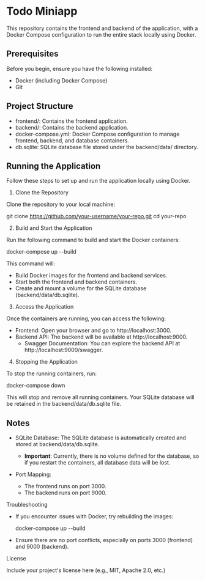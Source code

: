 # Todo Miniapp

This repository contains the frontend and backend of the application, with a Docker Compose configuration to run the entire stack locally using Docker.

## Prerequisites

Before you begin, ensure you have the following installed:

- Docker (including Docker Compose)
- Git

## Project Structure

- frontend/: Contains the frontend application.
- backend/: Contains the backend application.
- docker-compose.yml: Docker Compose configuration to manage frontend, backend, and database containers.
- db.sqlite: SQLite database file stored under the backend/data/ directory.

## Running the Application

Follow these steps to set up and run the application locally using Docker.

1. Clone the Repository

Clone the repository to your local machine:

git clone https://github.com/your-username/your-repo.git
cd your-repo

2. Build and Start the Application

Run the following command to build and start the Docker containers:

docker-compose up --build

This command will:

- Build Docker images for the frontend and backend services.
- Start both the frontend and backend containers.
- Create and mount a volume for the SQLite database (backend/data/db.sqlite).

3. Access the Application

Once the containers are running, you can access the following:

- Frontend: Open your browser and go to http://localhost:3000.
- Backend API: The backend will be available at http://localhost:9000.
  - Swagger Documentation: You can explore the backend API at http://localhost:9000/swagger.

4. Stopping the Application

To stop the running containers, run:

docker-compose down

This will stop and remove all running containers. Your SQLite database will be retained in the backend/data/db.sqlite file.

## Notes

- SQLite Database: The SQLite database is automatically created and stored at backend/data/db.sqlite.
  - **Important**: Currently, there is no volume defined for the database, so if you restart the containers, all database data will be lost.

- Port Mapping:
  - The frontend runs on port 3000.
  - The backend runs on port 9000.

Troubleshooting

- If you encounter issues with Docker, try rebuilding the images:

  docker-compose up --build

- Ensure there are no port conflicts, especially on ports 3000 (frontend) and 9000 (backend).

License

Include your project's license here (e.g., MIT, Apache 2.0, etc.)
